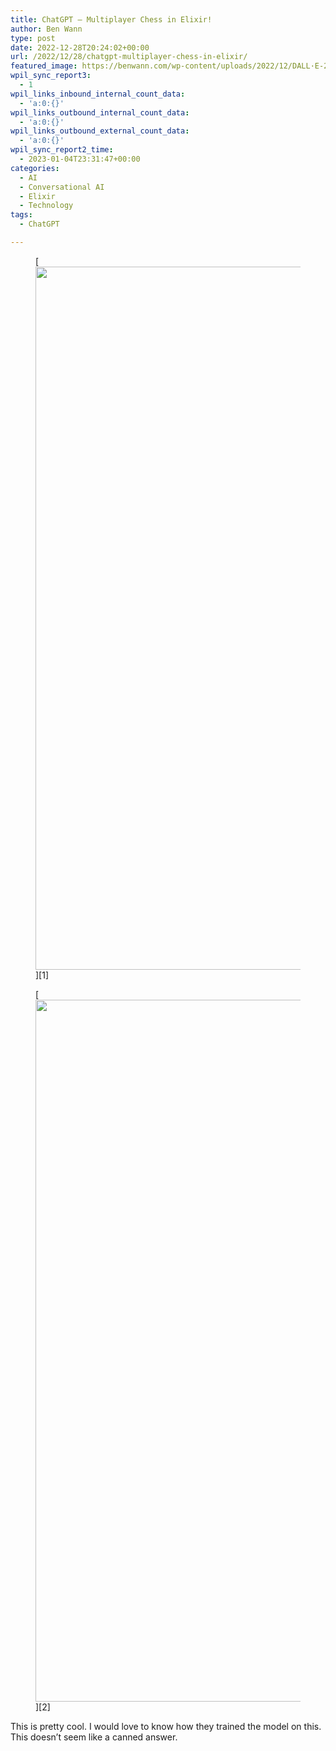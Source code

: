 ```yaml
---
title: ChatGPT – Multiplayer Chess in Elixir!
author: Ben Wann
type: post
date: 2022-12-28T20:24:02+00:00
url: /2022/12/28/chatgpt-multiplayer-chess-in-elixir/
featured_image: https://benwann.com/wp-content/uploads/2022/12/DALL·E-2022-12-22-14.46.17-graph-of-connected-nodes-that-look-like-pieces-of-toast-floating-in-outer-space-digital-art.png
wpil_sync_report3:
  - 1
wpil_links_inbound_internal_count_data:
  - 'a:0:{}'
wpil_links_outbound_internal_count_data:
  - 'a:0:{}'
wpil_links_outbound_external_count_data:
  - 'a:0:{}'
wpil_sync_report2_time:
  - 2023-01-04T23:31:47+00:00
categories:
  - AI
  - Conversational AI
  - Elixir
  - Technology
tags:
  - ChatGPT

---
```

<figure class="wp-block-image size-full">[<img decoding="async" loading="lazy" width="791" height="1125" src="https://benwann.com/wp-content/uploads/2022/12/image-5.png" alt="" class="wp-image-1163" />][1]</figure> <figure class="wp-block-image size-full">[<img decoding="async" loading="lazy" width="759" height="1123" src="https://benwann.com/wp-content/uploads/2022/12/image-7.png" alt="" class="wp-image-1165" />][2]</figure> 

This is pretty cool. I would love to know how they trained the model on this. This doesn&#8217;t seem like a canned answer.

 [1]: https://benwann.com/wp-content/uploads/2022/12/image-5.png
 [2]: https://benwann.com/wp-content/uploads/2022/12/image-7.png